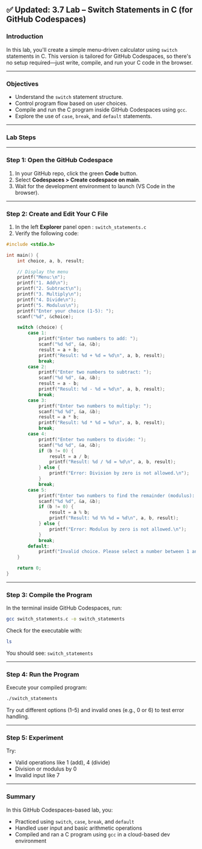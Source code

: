 ## ✅ Updated: 3.7 Lab – Switch Statements in C (for GitHub Codespaces)

### **Introduction**

In this lab, you'll create a simple menu-driven calculator using `switch` statements in C. This version is tailored for GitHub Codespaces, so there's no setup required—just write, compile, and run your C code in the browser.

---

### **Objectives**

* Understand the `switch` statement structure.
* Control program flow based on user choices.
* Compile and run the C program inside GitHub Codespaces using `gcc`.
* Explore the use of `case`, `break`, and `default` statements.

---

### **Lab Steps**

---

### **Step 1: Open the GitHub Codespace**

1. In your GitHub repo, click the green **Code** button.
2. Select **Codespaces > Create codespace on main**.
3. Wait for the development environment to launch (VS Code in the browser).

---

### **Step 2: Create and Edit Your C File**

1. In the left **Explorer** panel open : `switch_statements.c`
2. Verify the following code:

```c
#include <stdio.h>

int main() {
    int choice, a, b, result;

    // Display the menu
    printf("Menu:\n");
    printf("1. Add\n");
    printf("2. Subtract\n");
    printf("3. Multiply\n");
    printf("4. Divide\n");
    printf("5. Modulus\n");
    printf("Enter your choice (1-5): ");
    scanf("%d", &choice);

    switch (choice) {
        case 1:
            printf("Enter two numbers to add: ");
            scanf("%d %d", &a, &b);
            result = a + b;
            printf("Result: %d + %d = %d\n", a, b, result);
            break;
        case 2:
            printf("Enter two numbers to subtract: ");
            scanf("%d %d", &a, &b);
            result = a - b;
            printf("Result: %d - %d = %d\n", a, b, result);
            break;
        case 3:
            printf("Enter two numbers to multiply: ");
            scanf("%d %d", &a, &b);
            result = a * b;
            printf("Result: %d * %d = %d\n", a, b, result);
            break;
        case 4:
            printf("Enter two numbers to divide: ");
            scanf("%d %d", &a, &b);
            if (b != 0) {
                result = a / b;
                printf("Result: %d / %d = %d\n", a, b, result);
            } else {
                printf("Error: Division by zero is not allowed.\n");
            }
            break;
        case 5:
            printf("Enter two numbers to find the remainder (modulus): ");
            scanf("%d %d", &a, &b);
            if (b != 0) {
                result = a % b;
                printf("Result: %d %% %d = %d\n", a, b, result);
            } else {
                printf("Error: Modulus by zero is not allowed.\n");
            }
            break;
        default:
            printf("Invalid choice. Please select a number between 1 and 5.\n");
    }

    return 0;
}
```

---

### **Step 3: Compile the Program**

In the terminal inside GitHub Codespaces, run:

```bash
gcc switch_statements.c -o switch_statements
```

Check for the executable with:

```bash
ls
```

You should see: `switch_statements`

---

### **Step 4: Run the Program**

Execute your compiled program:

```bash
./switch_statements
```

Try out different options (1–5) and invalid ones (e.g., 0 or 6) to test error handling.

---

### **Step 5: Experiment**

Try:

* Valid operations like 1 (add), 4 (divide)
* Division or modulus by 0
* Invalid input like 7

---

### **Summary**

In this GitHub Codespaces-based lab, you:

* Practiced using `switch`, `case`, `break`, and `default`
* Handled user input and basic arithmetic operations
* Compiled and ran a C program using `gcc` in a cloud-based dev environment
